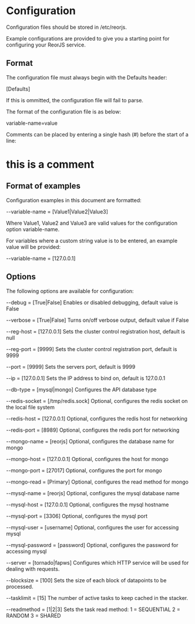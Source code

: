Configuration
=============

Configuration files should be stored in /etc/reorjs.

Example configurations are provided to give you a starting point for configuring your ReorJS service.

Format
------

The configuration file must always begin with the Defaults header:

[Defaults]

If this is ommitted, the configuration file will fail to parse.

The format of the configuration file is as below:

variable-name=value

Comments can be placed by entering a single hash (#) before the start of a line:

# this is a comment

Format of examples
------------------

Configuration examples in this document are formatted:

--variable-name = [Value1|Value2|Value3]

Where Value1, Value2 and Value3 are valid values for the configuration option variable-name.

For variables where a custom string value is to be entered, an example value will be provided:

--variable-name = [127.0.0.1]

Options
-------

The following options are available for configuration:

--debug = [True|False]
  Enables or disabled debugging, default value is False

--verbose = [True|False]
  Turns on/off verbose output, default value if False

--reg-host = [127.0.0.1]
  Sets the cluster control registration host, default is null

--reg-port = [9999]
  Sets the cluster control registration port, default is 9999

--port = [9999]
  Sets the servers port, default is 9999

--ip = [127.0.0.1]
  Sets the IP address to bind on, default is 127.0.0.1

--db-type = [mysql|mongo]
  Configures the API database type

--redis-socket = [/tmp/redis.sock]
  Optional, configures the redis socket on the local file system

--redis-host = [127.0.0.1]
  Optional, configures the redis host for networking

--redis-port = [8989]
  Optional, configures the redis port for networking

--mongo-name = [reorjs]
  Optional, configures the database name for mongo

--mongo-host = [127.0.0.1]
  Optional, configures the host for mongo

--mongo-port = [27017]
  Optional, configures the port for mongo

--mongo-read = [Primary]
  Optional, configures the read method for mongo

--mysql-name = [reorjs]
  Optional, configures the mysql database name

--mysql-host = [127.0.0.1]
  Optional, configures the mysql hostname

--mysql-port = [3306]
  Optional, configures the mysql port

--mysql-user = [username]
  Optional, configures the user for accessing mysql

--mysql-password = [password]
  Optional, configures the password for accessing mysql

--server = [tornado|fapws]
  Configures which HTTP service will be used for dealing with requests.

--blocksize = [100]
  Sets the size of each block of datapoints to be processed.

--tasklimit = [15]
  The number of active tasks to keep cached in the stacker.

--readmethod = [1|2|3]
  Sets the task read method:
    1 = SEQUENTIAL
    2 = RANDOM
    3 = SHARED
